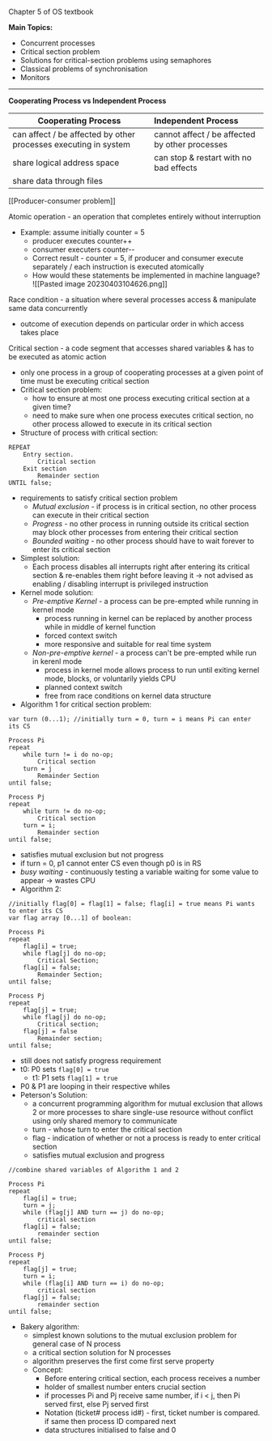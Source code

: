 Chapter 5 of OS textbook

 **Main Topics:**
- Concurrent processes
- Critical section problem
- Solutions for critical-section problems using semaphores
- Classical problems of synchronisation
- Monitors
----------------------------

**Cooperating Process vs Independent Process**

| Cooperating Process                                             | Independent Process                            |
| --------------------------------------------------------------- |:---------------------------------------------- |
| can affect / be affected by other processes executing in system | cannot affect / be affected by other processes |
| share logical address space                                     | can stop & restart with no bad effects         |
| share data through files                                        |                                                |

[[Producer-consumer problem]]

Atomic operation - an operation that completes entirely without interruption
- Example: assume initially counter = 5
	- producer executes counter++
	- consumer executers counter--
	- Correct result - counter = 5, if producer and consumer execute separately / each instruction is executed atomically
	- How would these statements be implemented in machine language?
![[Pasted image 20230403104626.png]]

Race condition - a situation where several processes access & manipulate same data concurrently
- outcome of execution depends on particular order in which access takes place

Critical section - a code segment that accesses shared variables & has to be executed as atomic action
- only one process in a group of cooperating processes at a given point of time must be executing critical section
- Critical section problem:
	- how to ensure at most one process executing critical section at a given time?
	- need to make sure when one process executes critical section, no other process allowed to execute in its critical section
- Structure of process with critical section:
``` pseudocode
REPEAT
	Entry section.
		Critical section
	Exit section
		Remainder section
UNTIL false;
```
- requirements to satisfy critical section problem
	- *Mutual exclusion* - if process is in critical section, no other process can execute in their critical section
	- *Progress* - no other process in running outside its critical section may block other processes from entering their critical section
	- *Bounded waiting* - no other process should have to wait forever to enter its critical section
- Simplest solution:
	- Each process disables all interrupts right after entering its critical section & re-enables them right before leaving it -> not advised as enabling / disabling interrupt is privileged instruction
- Kernel mode solution:
	- *Pre-emptive Kernel* - a process can be pre-empted while running in kernel mode
		- process running in kernel can be replaced by another process while in middle of kernel function
		- forced context switch
		- more responsive and suitable for real time system
	- *Non-pre-emptive kernel* - a process can't be pre-empted while run in kerenl mode
		- process in kernel mode allows process to run until exiting kernel mode, blocks, or voluntarily yields CPU
		- planned context switch
		- free from race conditions on kernel data structure
- Algorithm 1 for critical section problem:
``` pseudocode
var turn (0...1); //initially turn = 0, turn = i means Pi can enter its CS

Process Pi
repeat
	while turn != i do no-op;
		Critical section
	turn = j
		Remainder Section
until false;

Process Pj
repeat
	while turn != do no-op;
		Critical section
	turn = i;
		Remainder section
until false;
```
- satisfies mutual exclusion but not progress
- if turn = 0, p1 cannot enter CS even though p0 is in RS
- *busy waiting* - continuously testing a variable waiting for some value to appear -> wastes CPU
- Algorithm 2:
```pseudocode
//initially flag[0] = flag[1] = false; flag[i] = true means Pi wants to enter its CS
var flag array [0...1] of boolean:

Process Pi
repeat
	flag[i] = true;
	while flag[j] do no-op;
		Critical Section;
	flag[i] = false;
		Remainder Section;
until false;

Process Pj
repeat
	flag[j] = true;
	while flag[j] do no-op;
		Critical section;
	flag[j] = false
		Remainder section;
until false;
```
- still does not satisfy progress requirement
- t0: P0 sets `flag[0] = true`
	- t1: P1 sets `flag[1] = true`
- P0 & P1 are looping in their respective whiles
- Peterson's Solution:
	- a concurrent programming algorithm for mutual exclusion that allows 2 or more processes to share single-use resource without conflict using only shared memory to communicate
	- turn - whose turn to enter the critical section
	- flag - indication of whether or not a process is ready to enter critical section
	- satisfies mutual exclusion and progress
```pseudocode
//combine shared variables of Algorithm 1 and 2

Process Pi
repeat
	flag[i] = true;
	turn = j;
	while (flag[j] AND turn == j) do no-op;
		critical section
	flag[i] = false;
		remainder section
until false;

Process Pj
repeat
	flag[j] = true;
	turn = i;
	while (flag[i] AND turn == i) do no-op;
		critical section
	flag[j] = false;
		remainder section
until false;
```
- Bakery algorithm:
	- simplest known solutions to the mutual exclusion problem for general case of N process
	- a critical section solution for N processes
	- algorithm preserves the first come first serve property
	- Concept:
		- Before entering critical section, each process receives a number
		- holder of smallest number enters crucial section
		- if processes Pi and Pj receive same number, if i < j, then Pi served first, else Pj served first
		- Notation (ticket# process id#) - first, ticket number is compared. if same then process ID compared next
		- data structures initialised to false and 0